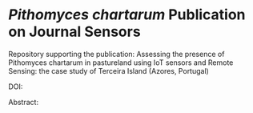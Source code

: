 # *Pithomyces chartarum* Publication on Journal Sensors
Repository supporting the publication: Assessing the presence of Pithomyces chartarum in pastureland using IoT sensors and Remote Sensing: the case study of Terceira Island (Azores, Portugal)

DOI: 

Abstract: 
